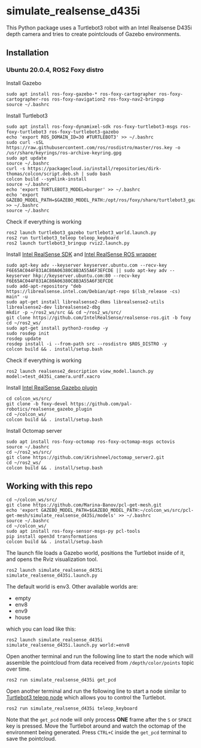 # simulate_realsense_d435i
This Python package uses a Turtlebot3 robot with an Intel Realsense D435i depth camera and tries to create pointclouds of Gazebo environments.

## Installation
### Ubuntu 20.0.4, ROS2 Foxy distro
Install Gazebo
```
sudo apt install ros-foxy-gazebo-* ros-foxy-cartographer ros-foxy-cartographer-ros ros-foxy-navigation2 ros-foxy-nav2-bringup
source ~/.bashrc
```

Install Turtlebot3
```
sudo apt install ros-foxy-dynamixel-sdk ros-foxy-turtlebot3-msgs ros-foxy-turtlebot3 ros-foxy-turtlebot3-gazebo
echo 'export ROS_DOMAIN_ID=30 #TURTLEBOT3' >> ~/.bashrc
sudo curl -sSL https://raw.githubusercontent.com/ros/rosdistro/master/ros.key -o /usr/share/keyrings/ros-archive-keyring.gpg
sudo apt update
source ~/.bashrc 
curl -s https://packagecloud.io/install/repositories/dirk-thomas/colcon/script.deb.sh | sudo bash
colcon build --symlink-install
source ~/.bashrc
echo 'export TURTLEBOT3_MODEL=burger' >> ~/.bashrc
echo 'export GAZEBO_MODEL_PATH=$GAZEBO_MODEL_PATH:/opt/ros/foxy/share/turtlebot3_gazebo/models' >> ~/.bashrc
source ~/.bashrc 
```

Check if everything is working
```
ros2 launch turtlebot3_gazebo turtlebot3_world.launch.py
ros2 run turtlebot3_teleop teleop_keyboard 
ros2 launch turtlebot3_bringup rviz2.launch.py
```

Install [Intel RealSense SDK](https://github.com/IntelRealSense/librealsense) and [Intel RealSense ROS wrapper](https://github.com/IntelRealSense/realsense-ros)
```
sudo apt-key adv --keyserver keyserver.ubuntu.com --recv-key F6E65AC044F831AC80A06380C8B3A55A6F3EFCDE || sudo apt-key adv --keyserver hkp://keyserver.ubuntu.com:80 --recv-key F6E65AC044F831AC80A06380C8B3A55A6F3EFCDE
sudo add-apt-repository "deb https://librealsense.intel.com/Debian/apt-repo $(lsb_release -cs) main" -u
sudo apt-get install librealsense2-dkms librealsense2-utils librealsense2-dev librealsense2-dbg
mkdir -p ~/ros2_ws/src && cd ~/ros2_ws/src/
git clone https://github.com/IntelRealSense/realsense-ros.git -b foxy
cd ~/ros2_ws/
sudo apt-get install python3-rosdep -y
sudo rosdep init
rosdep update
rosdep install -i --from-path src --rosdistro $ROS_DISTRO -y
colcon build && . install/setup.bash
```

Check if everything is working
```
ros2 launch realsense2_description view_model.launch.py model:=test_d435i_camera.urdf.xacro
```

Install [Intel RealSense Gazebo plugin](https://github.com/pal-robotics/realsense_gazebo_plugin)
```
cd colcon_ws/src/
git clone -b foxy-devel https://github.com/pal-robotics/realsense_gazebo_plugin
cd ~/colcon_ws/
colcon build && . install/setup.bash
```

Install Octomap server
```
sudo apt install ros-foxy-octomap ros-foxy-octomap-msgs octovis
source ~/.bashrc
cd ~/ros2_ws/src/
git clone https://github.com/iKrishneel/octomap_server2.git
cd ~/ros2_ws/
colcon build && . install/setup.bash
```

## Working with this repo
```
cd ~/colcon_ws/src/
git clone https://github.com/Marina-Banov/pcl-get-mesh.git
echo 'export GAZEBO_MODEL_PATH=$GAZEBO_MODEL_PATH:~/colcon_ws/src/pcl-get-mesh/simulate_realsense_d435i/models' >> ~/.bashrc
source ~/.bashrc
cd ~/colcon_ws/
sudo apt install ros-foxy-sensor-msgs-py pcl-tools
pip install open3d transformations
colcon build && . install/setup.bash
```

The launch file loads a Gazebo world, positions the Turtlebot inside of it, and opens the Rviz visualization tool.
```
ros2 launch simulate_realsense_d435i simulate_realsense_d435i.launch.py
```
The default world is env3. Other available worlds are:
- empty
- env8
- env9
- house

which you can load like this:
```
ros2 launch simulate_realsense_d435i simulate_realsense_d435i.launch.py world:=env8
```

Open another terminal and run the following line to start the node which will assemble the pointcloud from data received from `/depth/color/points` topic over time.
```
ros2 run simulate_realsense_d435i get_pcd
```

Open another terminal and run the following line to start a node similar to [Turtlebot3 teleop node](https://github.com/ROBOTIS-GIT/turtlebot3/blob/foxy-devel/turtlebot3_teleop/turtlebot3_teleop/script/teleop_keyboard.py) which allows you to control the Turtlebot.
```
ros2 run simulate_realsense_d435i teleop_keyboard
```
Note that the `get_pcd` node will only process **ONE** frame after the `S` or `SPACE` key is pressed. Move the Turtlebot around and watch the octomap of the environment being generated. Press `CTRL+C` inside the `get_pcd` terminal to save the pointcloud.
